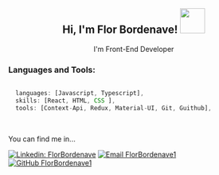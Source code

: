 <h2 align="center"> Hi, I'm Flor Bordenave! <img src="https://media.giphy.com/media/mGcNjsfWAjY5AEZNw6/giphy.gif" width="50"></h2>
<p align="center"> I'm Front-End Developer </p>
</em>

### Languages and Tools:

```javascript

  languages: [Javascript, Typescript],
  skills: [React, HTML, CSS ],
  tools: [Context-Api, Redux, Material-UI, Git, Guithub],  
```

<br/>

<p>You can find me in...</p>

[![Linkedin: FlorBordenave](https://img.shields.io/badge/-florBordenave-blue?style=flat-square&logo=Linkedin&logoColor=white&link=https://www.linkedin.com/in/florencia-bordenave-86244c616b/)](https://www.linkedin.com/in/florencia-bordenave-86244616b/)
[![Email FlorBordenave1](https://img.shields.io/badge/Email-bordenaveflorencia7@gmail.com-gray?style=flat&logo=gmail)](https://Email-bordenaveflorencia7@gmail.com)
[![GitHub FlorBordenave1](https://img.shields.io/github/followers/FlorBordenave1?label=GitHub&style=social)](https://github.com/FlorBordenave1) 




<!--
```javascript
const flor = {
  pronouns: "she" | "her",
  languages: [Javascript, Typescript],
  skills: [React, HTML, CSS ],
  tools: [Context-Api, Material-UI, Git, Guithub],  
  aboutMe: {
                        name: "Florencia",
                        lastname: "Bordenave",
                        age: 22,
                        dogs: true,
                      },
}

```

 <h5> 🌱 I’m currently learning Node.js  </h5>


⭐️ From [@FlorBordenave1](https://github.com/FlorBordenave1)
**FlorBordenave1/florbordenave1** is a ✨ _special_ ✨ repository because its `README.md` (this file) appears on your GitHub profile.

Here are some ideas to get you started:

- 🔭 I’m currently working on ...
- 🌱 I’m currently learning ...
- 👯 I’m looking to collaborate on ...
- 🤔 I’m looking for help with ...
- 💬 Ask me about ...
- 📫 How to reach me: ...
- 😄 Pronouns: ...
- ⚡ Fun fact: ...
-->

